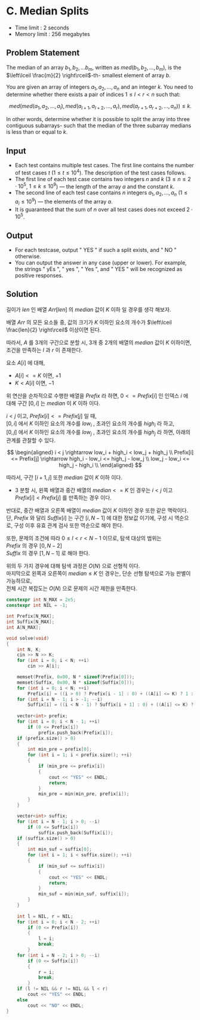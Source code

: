 # C. Median Splits

- Time limit : 2 seconds
- Memory limit : 256 megabytes

## Problem Statement

The median of an array $b_1, b_2, \ldots b_m$, written as $med(b_1, b_2, \ldots, b_m)$, is the $\left\lceil \frac{m}{2} \right\rceil$-th-  smallest element of array $b$.

You are given an array of integers $a_1, a_2, \ldots, a_n$ and an integer $k$. You need to determine whether there exists a pair of indices $1 \le l < r < n$ such that:

$$med(med(a_1, a_2, \ldots, a_l), med(a_{l+1}, a_{l+2}, \ldots, a_r), med(a_{r+1}, a_{r+2}, \ldots, a_n)) \le k.$$

In other words, determine whether it is possible to split the array into three contiguous subarrays-  such that the median of the three subarray medians is less than or equal to $k$.

## Input

- Each test contains multiple test cases. The first line contains the number of test cases $t$ ($1 \le t \le 10^4$). The description of the test cases follows.
- The first line of each test case contains two integers $n$ and $k$ ($3 \le n \le 2 \cdot 10^5$, $1 \le k \le 10^9$) — the length of the array $a$ and the constant $k$.
- The second line of each test case contains $n$ integers $a_1, a_2, \ldots, a_n$ ($1 \le a_i \le 10^9$) — the elements of the array $a$.
- It is guaranteed that the sum of $n$ over all test cases does not exceed $2 \cdot 10^5$.

## Output

- For each testcase, output " YES " if such a split exists, and " NO " otherwise.
- You can output the answer in any case (upper or lower). For example, the strings " yEs ", " yes ", " Yes ", and " YES " will be recognized as positive responses.

## Solution

길이가 $len$ 인 배열 $Arr[len]$ 의 $median$ 값이 $K$ 이하 일 경우를 생각 해보자.  

배열 $Arr$ 의 모든 요소들 중, 값의 크기가 $K$ 이하인 요소의 개수가 $\left\lceil \frac{len}{2} \right\rceil$ 이상이면 된다.  

따라서, $A$ 를 3개의 구간으로 분할 시, 3개 중 2개의 배열의 $median$ 값이 $K$ 이하이면, 조건을 만족하는 $l$ 과 $r$ 이 존재한다.  

요소 $A[i]$ 에 대해,  

- $A[i] <= K$ 이면, $+1$
- $K < A[i]$ 이면, $-1$

위 연산을 순차적으로 수행한 배열을 $Prefix$ 라 하면, $0 <= Prefix[i]$ 인 인덱스 $i$ 에 대해 구간 $[0, i]$ 는 $median$ 이 $K$ 이하 이다.

$i < j$ 이고, $Prefix[i] <= Prefix[j]$ 일 때,  
$[0, i]$ 에서 $K$ 이하인 요소의 개수를 $low_{i}$ , 초과인 요소의 개수를 $high_{i}$ 라 하고,  
$[0, j]$ 에서 $K$ 이하인 요소의 개수를 $low_{j}$ , 초과인 요소의 개수를 $high_{j}$ 라 하면, 아래의 관계를 관찰할 수 있다.  

$$
\begin{aligned}
i < j \rightarrow low_i + high_i < low_j + high_j \\
Prefix[i] <= Prefix[j] \rightarrow high_i - low_i <= high_j - low_j \\
low_j - low_i <= high_j - high_i \\
\end{aligned}
$$

따라서, 구간 $[i + 1, j]$ 또한 $median$ 값이 $K$ 이하 이다.  

- 3 분할 시, 왼쪽 배열과 중간 배열의 $median <= K$ 인 경우는 $i < j$ 이고 $Prefix[i] < Prefix[j]$ 를 만족하는 경우 이다.

반대로, 중간 배열과 오른쪽 배열이 $median$ 값이 $K$ 이하인 경우 또한 같은 맥락이다.  
단, $Prefix$ 와 달리 $Suffix[i]$ 는 구간 $[i, N - 1]$ 에 대한 정보값 이기에, 구성 시 역순으로, 구성 이후 유효 관계 검사 또한 역순으로 해야 한다.  

또한, 문제의 조건에 따라 $0 \leq l < r < N - 1$ 이므로, 탐색 대상의 범위는  
$Prefix$ 의 경우 $[0, N - 2]$  
$Suffix$ 의 경우 $[1, N - 1]$ 로 해야 한다.  

위의 두 가지 경우에 대해 탐색 과정은 $O(N)$ 으로 선형적 이다.  
마지막으로 왼쪽과 오른쪽이 $median \leq K$ 인 경우는, 단순 선형 탐색으로 가능 판별이 가능하므로,  
전체 시간 복잡도는 $O(N)$ 으로 문제의 시간 제한을 만족한다.  

```cpp
constexpr int N_MAX = 2e5;
constexpr int NIL = -1;

int Prefix[N_MAX];
int Suffix[N_MAX];
int A[N_MAX];

void solve(void)
{
    int N, K;
    cin >> N >> K;
    for (int i = 0; i < N; ++i)
        cin >> A[i];

    memset(Prefix, 0x00, N * sizeof(Prefix[0]));
    memset(Suffix, 0x00, N * sizeof(Suffix[0]));
    for (int i = 0; i < N; ++i)
        Prefix[i] = ((i > 0) ? Prefix[i - 1] : 0) + ((A[i] <= K) ? 1 : -1);
    for (int i = N - 1; i > -1; --i)
        Suffix[i] = ((i < N - 1) ? Suffix[i + 1] : 0) + ((A[i] <= K) ? 1 : -1);
    
    vector<int> prefix;
    for (int i = 0; i < N - 1; ++i)
        if (0 <= Prefix[i])
            prefix.push_back(Prefix[i]);
    if (prefix.size() > 0)
    {
        int min_pre = prefix[0];
        for (int i = 1; i < prefix.size(); ++i)
        {
            if (min_pre <= prefix[i])
            {
                cout << "YES" << ENDL;
                return;
            }
            min_pre = min(min_pre, prefix[i]);
        }
    }

    vector<int> suffix;
    for (int i = N - 1; i > 0; --i)
        if (0 <= Suffix[i])
            suffix.push_back(Suffix[i]);
    if (suffix.size() > 0)
    {
        int min_suf = suffix[0];
        for (int i = 1; i < suffix.size(); ++i)
        {
            if (min_suf <= suffix[i])
            {
                cout << "YES" << ENDL;
                return;
            }
            min_suf = min(min_suf, suffix[i]);
        }   
    }
    
    int l = NIL, r = NIL;
    for (int i = 0; i < N - 2; ++i)
        if (0 <= Prefix[i])
        {
            l = i;
            break;
        }
    for (int i = N - 2; i > 0; --i)
        if (0 <= Suffix[i])
        {
            r = i;
            break;
        }
    if (l != NIL && r != NIL && l < r)
        cout << "YES" << ENDL;
    else
        cout << "NO" << ENDL;
}
```
